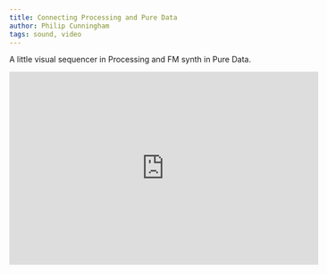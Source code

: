 ```yaml
---
title: Connecting Processing and Pure Data
author: Philip Cunningham
tags: sound, video
---
```


A little visual sequencer in Processing and FM synth in Pure Data. 

<iframe src="https://player.vimeo.com/video/31340214?byline=0" width="553" height="346" frameborder="0" webkitAllowFullScreen allowFullScreen></iframe>
